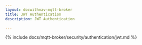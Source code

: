 ```yaml
---
layout: docwithnav-mqtt-broker
title: JWT Authentication
description: JWT Authentication

---
```


{% include docs/mqtt-broker/security/authentication/jwt.md %}
